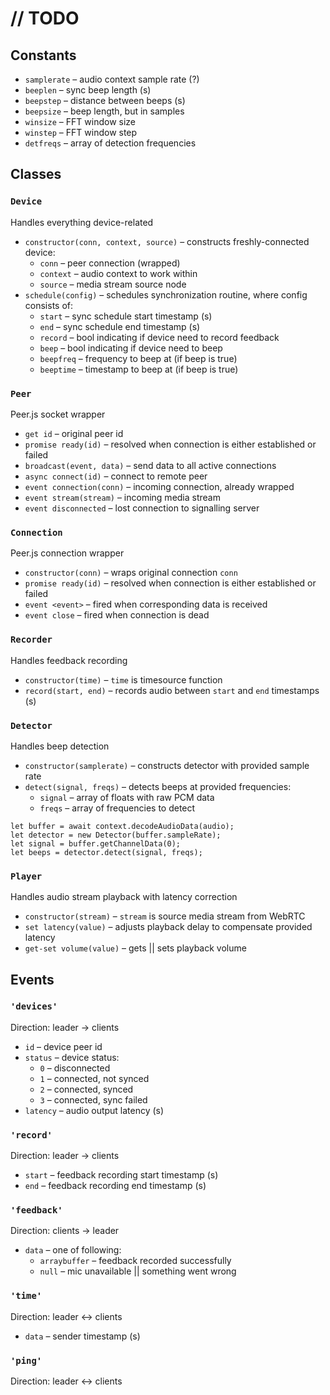 // TODO
=======

Constants
---------

* `samplerate` &ndash; audio context sample rate (?)
* `beeplen` &ndash; sync beep length (s)
* `beepstep` &ndash; distance between beeps (s)
* `beepsize` &ndash; beep length, but in samples
* `winsize` &ndash; FFT window size
* `winstep` &ndash; FFT window step
* `detfreqs` &ndash; array of detection frequencies

Classes
-------

### `Device`

Handles everything device-related

* `constructor(conn, context, source)` &ndash; constructs freshly-connected device:
    * `conn` &ndash; peer connection (wrapped)
    * `context` &ndash; audio context to work within
    * `source` &ndash; media stream source node
* `schedule(config)` &ndash; schedules synchronization routine, where config consists of:
    * `start` &ndash; sync schedule start timestamp (s)
    * `end` &ndash; sync schedule end timestamp (s)
    * `record` &ndash; bool indicating if device need to record feedback
    * `beep` &ndash; bool indicating if device need to beep
    * `beepfreq` &ndash; frequency to beep at (if beep is true)
    * `beeptime` &ndash; timestamp to beep at (if beep is true)

### `Peer`

Peer.js socket wrapper

* `get id` &ndash; original peer id
* `promise ready(id)` &ndash; resolved when connection is either established or failed
* `broadcast(event, data)` &ndash; send data to all active connections
* `async connect(id)` &ndash; connect to remote peer
* `event connection(conn)` &ndash; incoming connection, already wrapped
* `event stream(stream)` &ndash; incoming media stream
* `event disconnected` &ndash; lost connection to signalling server

### `Connection`

Peer.js connection wrapper

* `constructor(conn)` &ndash; wraps original connection `conn`
* `promise ready(id)` &ndash; resolved when connection is either established or failed
* `event <event>` &ndash; fired when corresponding data is received
* `event close` &ndash; fired when connection is dead

### `Recorder`

Handles feedback recording

* `constructor(time)` &ndash; `time` is timesource function
* `record(start, end)` &ndash; records audio between `start` and `end` timestamps (s)

### `Detector`

Handles beep detection

* `constructor(samplerate)` &ndash; constructs detector with provided sample rate
* `detect(signal, freqs)` &ndash; detects beeps at provided frequencies:
    * `signal` &ndash; array of floats with raw PCM data
    * `freqs` &ndash; array of frequencies to detect

```
let buffer = await context.decodeAudioData(audio);
let detector = new Detector(buffer.sampleRate);
let signal = buffer.getChannelData(0);
let beeps = detector.detect(signal, freqs);
```

### `Player`

Handles audio stream playback with latency correction

* `constructor(stream)` &ndash; `stream` is source media stream from WebRTC
* `set latency(value)` &ndash; adjusts playback delay to compensate provided latency
* `get-set volume(value)` &ndash; gets || sets playback volume

Events
------

### `'devices'`

Direction: leader &rarr; clients

* `id` &ndash; device peer id
* `status` &ndash; device status:
    * `0` &ndash; disconnected
    * `1` &ndash; connected, not synced
    * `2` &ndash; connected, synced
    * `3` &ndash; connected, sync failed
* `latency` &ndash; audio output latency (s)

### `'record'`

Direction: leader &rarr; clients

* `start` &ndash; feedback recording start timestamp (s)
* `end` &ndash; feedback recording end timestamp (s)

### `'feedback'`

Direction: clients &rarr; leader

* `data` &ndash; one of following:
    * `arraybuffer` &ndash; feedback recorded successfully
    * `null` &ndash; mic unavailable || something went wrong
    
### `'time'`

Direction: leader &harr; clients

* `data` &ndash; sender timestamp (s)

### `'ping'`

Direction: leader &harr; clients
